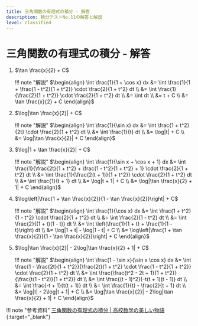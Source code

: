 ```yaml
---
title: 三角関数の有理式の積分 - 解答
description: 積分テストNo.11の解答と解説
level: classified
---
```


# 三角関数の有理式の積分 - 解答

1. $\tan \frac{x}{2} + C$

    !!! note "解説"
        $\begin{align}
        \int \frac{1}{1 + \cos x} dx &= \int \frac{1}{1 + \frac{1 - t^2}{1 + t^2}} \cdot \frac{2}{1 + t^2} dt \\
        &= \int \frac{1}{\frac{2}{1 + t^2}} \cdot \frac{2}{1 + t^2} dt \\
        &= \int dt \\
        &= t + C \\
        &= \tan \frac{x}{2} + C
        \end{align}$

2. $\log|\tan \frac{x}{2}| + C$

    !!! note "解説"
        $\begin{align}
        \int \frac{1}{\sin x} dx &= \int \frac{1 + t^2}{2t} \cdot \frac{2}{1 + t^2} dt \\
        &= \int \frac{1}{t} dt \\
        &= \log|t| + C \\
        &= \log|\tan \frac{x}{2}| + C
        \end{align}$

3. $\log|1 + \tan \frac{x}{2}| + C$

    !!! note "解説"
        $\begin{align}
        \int \frac{1}{\sin x + \cos x + 1} dx &= \int \frac{1}{\frac{2t}{1 + t^2} + \frac{1 - t^2}{1 + t^2} + 1} \cdot \frac{2}{1 + t^2} dt \\
        &= \int \frac{1}{\frac{2(t + 1)}{1 + t^2}} \cdot \frac{2}{1 + t^2} dt \\
        &= \int \frac{1}{t + 1} dt \\
        &= \log|t + 1| + C \\
        &= \log|\tan \frac{x}{2} + 1| + C
        \end{align}$

4. $\log\left|\frac{1 + \tan \frac{x}{2}}{1 - \tan \frac{x}{2}}\right| + C$

    !!! note "解説"
        $\begin{align}
        \int \frac{1}{\cos x} dx &= \int \frac{1 + t^2}{1 - t^2} \cdot \frac{2}{1 + t^2} dt \\
        &= \int \frac{2}{1 - t^2} dt \\
        &= \int \frac{2}{(1 + t)(1 - t)} dt \\
        &= \int \left(\frac{1}{1 + t} + \frac{1}{1 - t}\right) dt \\
        &= \log|1 + t| - \log|1 - t| + C \\
        &= \log\left|\frac{1 + \tan \frac{x}{2}}{1 - \tan \frac{x}{2}}\right| + C
        \end{align}$

5. $\log|\tan \frac{x}{2}| - 2\log|\tan \frac{x}{2} + 1| + C$

    !!! note "解説"
        $\begin{align}
        \int \frac{1 - \sin x}{\sin x \cos x} dx &= \int \frac{1 - \frac{2t}{1 + t^2}}{\frac{2t}{1 + t^2} \cdot \frac{1 - t^2}{1 + t^2}} \cdot \frac{2}{1 + t^2} dt \\
        &= \int \frac{\frac{t^2 - 2t + 1}{1 + t^2}}{\frac{t(1 - t^2)}{1 + t^2}} dt \\
        &= \int \frac{(t - 1)^2}{-t(t + 1)(t - 1)} dt \\
        &= \int \frac{-t + 1}{t(t + 1)} dt \\
        &= \int \frac{1}{t} - \frac{2}{t + 1} dt \\
        &= \log|t| - 2\log|t + 1| + C \\
        &= \log|\tan \frac{x}{2}| - 2\log|\tan \frac{x}{2} + 1| + C
        \end{align}$

!!! note "参考資料"
    [三角関数の有理式の積分 | 高校数学の美しい物語](https://manabitimes.jp/math/1308){:target="_blank"}